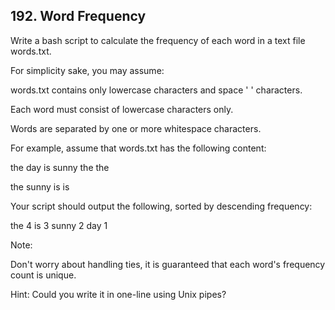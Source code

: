 ## 192\. Word Frequency
  
  Write a bash script to calculate the frequency of each word in a text file words.txt.
  
  For simplicity sake, you may assume:
  
  words.txt contains only lowercase characters and space ' ' characters.
    
  Each word must consist of lowercase characters only.
  
  Words are separated by one or more whitespace characters.
  
  For example, assume that words.txt has the following content:
  
  the day is sunny the the
  
  the sunny is is
  
  Your script should output the following, sorted by descending frequency:
  
  the 4
  is 3
  sunny 2
  day 1
  
  Note:
  
  Don't worry about handling ties, it is guaranteed that each word's frequency count is unique.
  
  Hint: Could you write it in one-line using Unix pipes?
   
